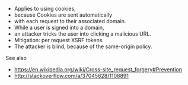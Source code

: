 * Applies to using cookies,
* because Cookies are sent automatically
* with each request to their associated domain.
* While a user is signed into a domain, 
* an attacker tricks the user into clicking a malicious URL.
* Mitigation: per request XSRF tokens. 
* The attacker is blind, because of the same-origin policy.

See also

* https://en.wikipedia.org/wiki/Cross-site_request_forgery#Prevention
* http://stackoverflow.com/a/37045628/1108891

